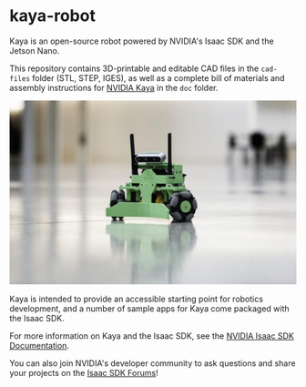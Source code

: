 # kaya-robot

Kaya is an open-source robot powered by NVIDIA's Isaac SDK and the Jetson Nano. 

This repository contains 3D-printable and editable CAD files in the `cad-files` folder (STL, STEP, IGES), as well as a complete bill of materials and assembly instructions for [NVIDIA Kaya](doc/assemble_kaya.md) in the `doc` folder.

![image](doc/images/kaya_robot.jpg)

Kaya is intended to provide an accessible starting point for robotics development, and a number of sample apps for Kaya come packaged with the Isaac SDK.

For more information on Kaya and the Isaac SDK, see the [NVIDIA Isaac SDK Documentation](https://docs.nvidia.com/isaac/isaac/doc/index.html).

You can also join NVIDIA's developer community to ask questions and share your projects on the [Isaac SDK Forums](https://devtalk.nvidia.com/default/board/375/sdk/)!
